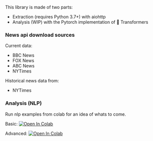 This library is made of two parts:
- Extraction (requires Python 3.7+) with aiohttp
- Analysis (WIP) with the Pytorch implementation of 🤗 Transformers

### News api download sources
Current data:
- BBC News
- FOX News
- ABC News
- NYTimes

Historical news data from:
- NYTimes


### Analysis (NLP)

Run nlp examples from colab for an idea of whats to come.

Basic: [![Open In Colab](https://colab.research.google.com/assets/colab-badge.svg)](https://colab.research.google.com/github/mansaluke/newsai/blob/master/notebooks/nlp_basics.ipynb)


Advanced: [![Open In Colab](https://colab.research.google.com/assets/colab-badge.svg)](https://colab.research.google.com/github/mansaluke/newsai/blob/master/notebooks/nlp_advanced.ipynb)

